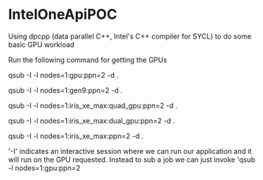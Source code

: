 # IntelOneApiPOC
Using dpcpp (data parallel C++, Intel's C++ compiler for SYCL) to do some basic GPU workload

Run the following command for getting the GPUs

qsub -I -l nodes=1:gpu:ppn=2 -d .

qsub -I -l nodes=1:gen9:ppn=2 -d .

qsub -I -l nodes=1:iris_xe_max:quad_gpu:ppn=2 -d .

qsub -I -l nodes=1:iris_xe_max:dual_gpu:ppn=2 -d .

qsub -I -l nodes=1:iris_xe_max:ppn=2 -d .

'-I' indicates an interactive session where we can run our application and it will run on the GPU requested. Instead to sub a job we can just invoke 'qsub -l nodes=1:gpu:ppn=2 <script>'. It will output a job id and we can delete that job if needed using qdel.


More information on https://devcloud.intel.com/oneapi/documentation/job-submission/

PS: Will only build on XEON node with latest 9.4 version GCC. use node : qsub -I -l nodes=1:xeon:ppn=2 -d . for building the code.